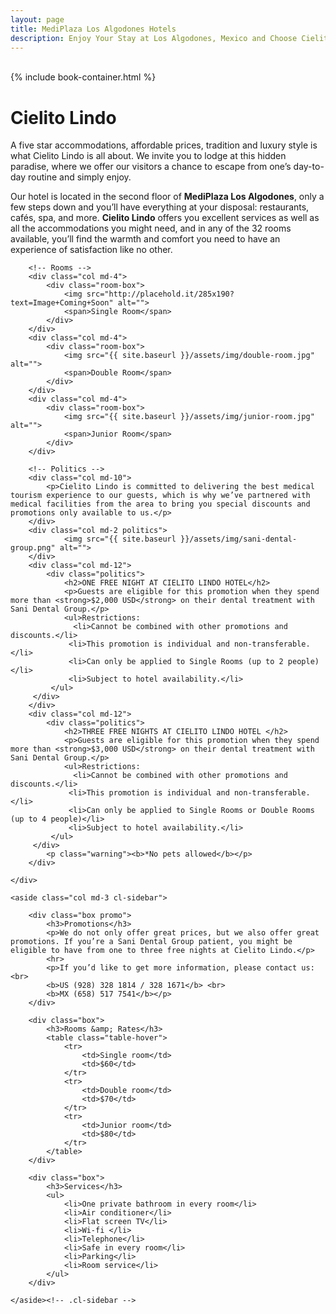 ```yaml
---
layout: page
title: MediPlaza Los Algodones Hotels
description: Enjoy Your Stay at Los Algodones, Mexico and Choose Cielito Lindo, Where Your Comfort Is Our Number One Priority. Have a Unique Mexican Experience and Visit Us Today.
---
```

<div class="cl-cover">
	<div class="overlay">&nbsp;</div>
	{% include book-container.html %}	
</div>

<div class="row">
	<div class="col md-9">
		<h1>Cielito Lindo</h1>
		<p>A five star accommodations, affordable prices, tradition and luxury style is what Cielito Lindo is all about. We invite you to lodge at this hidden paradise, where we offer our visitors a chance to escape from one’s day-to-day routine and simply enjoy.</p>
		<p>Our hotel is located in the second floor of <strong>MediPlaza Los Algodones</strong>, only a few steps down and you’ll have everything at your disposal: restaurants, cafés, spa, and more. <strong>Cielito Lindo</strong> offers you excellent services as well as all the accommodations you might need, and in any of the 32 rooms available, you’ll find the warmth and comfort you need to have an experience of satisfaction like no other.</p>

		<!-- Rooms -->
		<div class="col md-4">
			<div class="room-box">
				<img src="http://placehold.it/285x190?text=Image+Coming+Soon" alt="">
				<span>Single Room</span>
			</div>
		</div>
		<div class="col md-4">
			<div class="room-box">
				<img src="{{ site.baseurl }}/assets/img/double-room.jpg" alt="">
				<span>Double Room</span>
			</div>
		</div>
		<div class="col md-4">
			<div class="room-box">
				<img src="{{ site.baseurl }}/assets/img/junior-room.jpg" alt="">
				<span>Junior Room</span>
			</div>
		</div>

		<!-- Politics -->
		<div class="col md-10">
			<p>Cielito Lindo is committed to delivering the best medical tourism experience to our guests, which is why we’ve partnered with medical facilities from the area to bring you special discounts and promotions only available to us.</p>
		</div>
		<div class="col md-2 politics">
				<img src="{{ site.baseurl }}/assets/img/sani-dental-group.png" alt="">
		</div>
		<div class="col md-12">
			<div class="politics">
				<h2>ONE FREE NIGHT AT CIELITO LINDO HOTEL</h2>
				<p>Guests are eligible for this promotion when they spend more than <strong>$2,000 USD</strong> on their dental treatment with Sani Dental Group.</p>
				<ul>Restrictions:
				  <li>Cannot be combined with other promotions and discounts.</li>
				 <li>This promotion is individual and non-transferable. </li>
				 <li>Can only be applied to Single Rooms (up to 2 people)</li>
				 <li>Subject to hotel availability.</li>
			 </ul>
		 </div>
		</div>
		<div class="col md-12">
			<div class="politics">
				<h2>THREE FREE NIGHTS AT CIELITO LINDO HOTEL </h2>
				<p>Guests are eligible for this promotion when they spend more than <strong>$3,000 USD</strong> on their dental treatment with Sani Dental Group.</p>
				<ul>Restrictions:
				  <li>Cannot be combined with other promotions and discounts.</li>
				 <li>This promotion is individual and non-transferable. </li>
				 <li>Can only be applied to Single Rooms or Double Rooms (up to 4 people)</li>
				 <li>Subject to hotel availability.</li>
			 </ul>
		 </div>
			<p class="warning"><b>*No pets allowed</b></p>
		</div>

	</div>

	<aside class="col md-3 cl-sidebar">

		<div class="box promo">
			<h3>Promotions</h3>
			<p>We do not only offer great prices, but we also offer great promotions. If you’re a Sani Dental Group patient, you might be eligible to have from one to three free nights at Cielito Lindo.</p>
			<hr>
			<p>If you’d like to get more information, please contact us: <br>
			<b>US (928) 328 1814 / 328 1671</b> <br>
			<b>MX (658) 517 7541</b></p> 
		</div>
		
		<div class="box">
			<h3>Rooms &amp; Rates</h3>
			<table class="table-hover">
				<tr>
					<td>Single room</td>
					<td>$60</td>
				</tr>
				<tr>
					<td>Double room</td>
					<td>$70</td>
				</tr>
				<tr>
					<td>Junior room</td>
					<td>$80</td>
				</tr>
			</table>
		</div>

		<div class="box">
			<h3>Services</h3>
			<ul>
				<li>One private bathroom in every room</li>
				<li>Air conditioner</li>
				<li>Flat screen TV</li>
				<li>Wi-fi </li>
				<li>Telephone</li> 
				<li>Safe in every room</li>
				<li>Parking</li>
				<li>Room service</li>
			</ul>
		</div>

	</aside><!-- .cl-sidebar -->
</div>